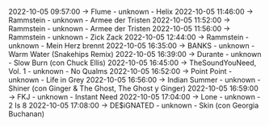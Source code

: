2022-10-05 09:57:00 -> Flume - unknown - Helix
2022-10-05 11:46:00 -> Rammstein - unknown - Armee der Tristen
2022-10-05 11:52:00 -> Rammstein - unknown - Armee der Tristen
2022-10-05 11:56:00 -> Rammstein - unknown - Zick Zack
2022-10-05 12:44:00 -> Rammstein - unknown - Mein Herz brennt
2022-10-05 16:35:00 -> BANKS - unknown - Warm Water (Snakehips Remix)
2022-10-05 16:39:00 -> Durante - unknown - Slow Burn (con Chuck Ellis)
2022-10-05 16:45:00 -> TheSoundYouNeed, Vol. 1 - unknown - No Qualms
2022-10-05 16:52:00 -> Point Point - unknown - Life in Grey
2022-10-05 16:56:00 -> Indian Summer - unknown - Shiner (con Ginger & The Ghost, The Ghost y Ginger)
2022-10-05 16:59:00 -> FKJ - unknown - Instant Need
2022-10-05 17:04:00 -> Lone - unknown - 2 Is 8
2022-10-05 17:08:00 -> DE$iGNATED - unknown - Skin (con Georgia Buchanan)
